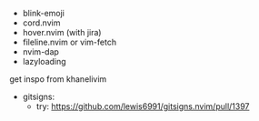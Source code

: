 - blink-emoji
- cord.nvim
- hover.nvim (with jira)
- fileline.nvim or vim-fetch
- nvim-dap
- lazyloading


get inspo from khanelivim

- gitsigns:
    - try: https://github.com/lewis6991/gitsigns.nvim/pull/1397
